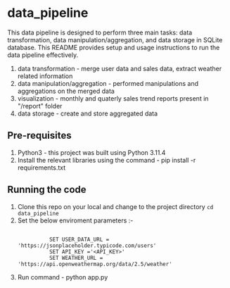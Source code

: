 # data_pipeline

This data pipeline is designed to perform three main tasks: data transformation, data manipulation/aggregation, and data storage in SQLite database. This README provides setup and usage instructions to run the data pipeline effectively.

   1. data transformation - merge user data and sales data, extract weather related information
   2. data manipulation/aggregation - performed manipulations and aggregations on the merged data
   3. visualization - monthly and quaterly sales trend reports present in "/report" folder
   4. data storage - create and store aggregated data

## Pre-requisites
 1. Python3 - this project was built using Python 3.11.4
 2. Install the relevant libraries using the command - pip install -r requirements.txt
 
## Running the code
 1. Clone this repo on your local and change to the project directory `cd data_pipeline`  
 2. Set the below enviroment parameters :-
    ```

              SET USER_DATA_URL = 'https://jsonplaceholder.typicode.com/users'
              SET API_KEY ='<API_KEY>'
              SET WEATHER_URL = 'https://api.openweathermap.org/data/2.5/weather'

    ```  
 3. Run command - python app.py 
